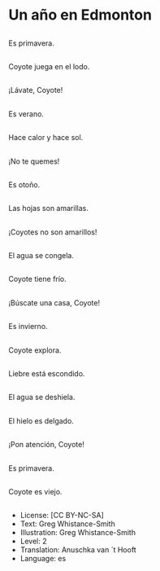 # Un año en Edmonton

##
Es primavera.

##
Coyote juega en el lodo.

##
¡Lávate, Coyote!

##
Es verano.

##
Hace calor y hace sol.

##
¡No te quemes!

##
Es otoño.

##
Las hojas son amarillas.

##
¡Coyotes no son amarillos!

##
El agua se congela.

##
Coyote tiene frío.

##
¡Búscate una casa, Coyote!

##
Es invierno.

##
Coyote explora.

##
Liebre está escondido.

##
El agua se deshiela.

##
El hielo es delgado.

##
¡Pon atención, Coyote!

##
Es primavera.

##
Coyote es viejo.

##
* License: [CC BY-NC-SA]
* Text: Greg Whistance-Smith
* Illustration: Greg Whistance-Smith
* Level: 2
* Translation: Anuschka van ´t Hooft
* Language: es
